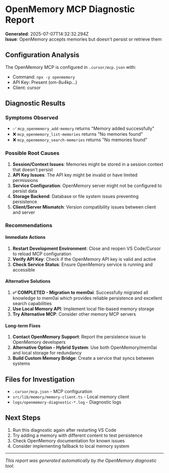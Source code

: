# OpenMemory MCP Diagnostic Report

**Generated**: 2025-07-07T14:32:32.294Z  
**Issue**: OpenMemory accepts memories but doesn't persist or retrieve them

## Configuration Analysis

The OpenMemory MCP is configured in `.cursor/mcp.json` with:
- Command: `npx -y openmemory`
- API Key: Present (om-8u4kp...)
- Client: cursor

## Diagnostic Results

### Symptoms Observed
- ✅ `mcp_openmemory_add-memory` returns "Memory added successfully"  
- ❌ `mcp_openmemory_list-memories` returns "No memories found"
- ❌ `mcp_openmemory_search-memories` returns "No memories found"

### Possible Root Causes

1. **Session/Context Issues**: Memories might be stored in a session context that doesn't persist
2. **API Key Issues**: The API key might be invalid or have limited permissions
3. **Service Configuration**: OpenMemory server might not be configured to persist data
4. **Storage Backend**: Database or file system issues preventing persistence
5. **Client/Server Mismatch**: Version compatibility issues between client and server

### Recommendations

#### Immediate Actions
1. **Restart Development Environment**: Close and reopen VS Code/Cursor to reload MCP configuration
2. **Verify API Key**: Check if the OpenMemory API key is valid and active
3. **Check Service Status**: Ensure OpenMemory service is running and accessible

#### Alternative Solutions
1. **✅ COMPLETED - Migration to mem0ai**: Successfully migrated all knowledge to mem0ai which provides reliable persistence and excellent search capabilities
2. **Use Local Memory API**: Implement local file-based memory storage
3. **Try Alternative MCP**: Consider other memory MCP servers

#### Long-term Fixes
1. **Contact OpenMemory Support**: Report the persistence issue to OpenMemory developers
2. **Alternative Option - Hybrid System**: Use both OpenMemory/mem0ai and local storage for redundancy
3. **Build Custom Memory Bridge**: Create a service that syncs between systems

## Files for Investigation

- `.cursor/mcp.json` - MCP configuration
- `src/lib/memory/memory-client.ts` - Local memory client
- `logs/openmemory-diagnostic-*.log` - Diagnostic logs

## Next Steps

1. Run this diagnostic again after restarting VS Code
2. Try adding a memory with different content to test persistence
3. Check OpenMemory documentation for known issues
4. Consider implementing fallback to local memory system

---

*This report was generated automatically by the OpenMemory diagnostic tool.*
